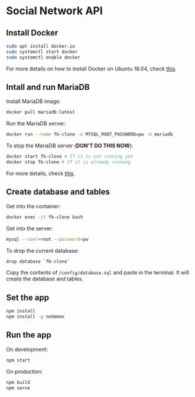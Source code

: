 # Social Network API

## Install Docker

```bash
sudo apt install docker.io
sudo systemctl start docker
sudo systemctl enable docker
```

For more details on how to install Docker on Ubuntu 18.04, check
[this](https://linuxconfig.org/how-to-install-docker-on-ubuntu-18-04-bionic-beaver).

## Intall and run MariaDB

Install  MariaDB image:

```bash
docker pull mariadb:latest
```

Run the MariaDB server:

```bash
docker run --name fb-clone -e MYSQL_ROOT_PASSWORD=pw -d mariadb
```

To stop the MariaDB server (**DON'T DO THIS NOW**):

```bash
docker start fb-clone # If it is not running yet
docker stop fb-clone # If it is already runnung
```

For more details, check [this](https://mariadb.com/kb/en/library/installing-and-using-mariadb-via-docker/).

## Create database and tables

Get into the container:

```bash
docker exec -it fb-clone bash
```

Get into the server:

```bash
mysql --user=root --password=pw
```

To drop the current database:

```bash
drop database `fb-clone`
```

Copy the contents of  `/config/database.sql` and paste in the terminal.
It will create the database and tables.

## Set the app

```bash
npm install
npm install -g nodemon
```

## Run the app

On development:

```bash
npm start
```

On production:

```bash
npm build
npm serve
```
